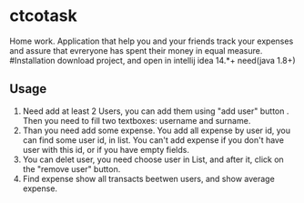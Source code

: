 # ctcotask
Home work. Application that help you and your friends track your expenses and assure that evreryone has spent their money in equal measure.
#Installation
download project, and open in intellij idea 14.*+ 
need(java 1.8+)
## Usage 
1. Need add at least 2 Users, you can add them using "add user" button . Then you need to fill two textboxes: username and surname.
2. Than you need add some expense. You add all expense by user id, you can find some user id, in list. You can't add expense if you don't have user with this id, or if you have empty fields. 
3. You can delet user, you need choose user in List, and after it, click on the "remove user" button.
4. Find  expense show all transacts beetwen users, and show average expense.
